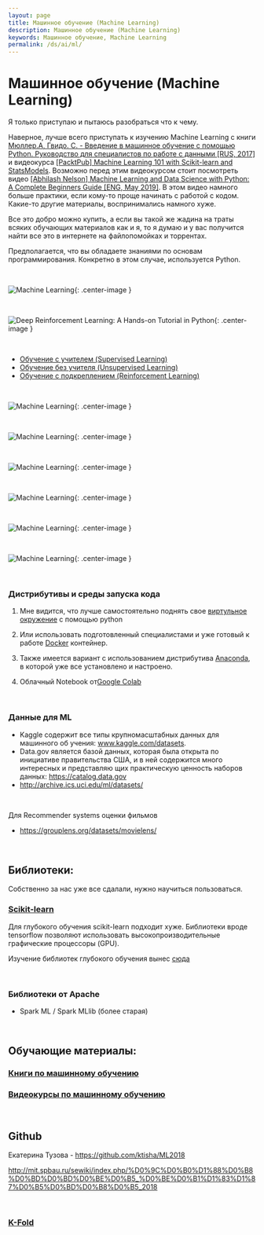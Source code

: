```yaml
---
layout: page
title: Машинное обучение (Machine Learning)
description: Машинное обучение (Machine Learning)
keywords: Машинное обучение, Machine Learning
permalink: /ds/ai/ml/
---
```


# Машинное обучение (Machine Learning)

Я только приступаю и пытаюсь разобраться что к чему.

Наверное, лучше всего приступать к изучению Machine Learning с книги [Мюллер.А, Гвидо. С. - Введение в машинное обучение с помощью Python. Руководство для специалистов по работе с данными [RUS, 2017]](/books/ds/ml/ru/scikit-learn/introduction-to-ml-with-python/) и видеокурса [[PacktPub] Machine Learning 101 with Scikit-learn and StatsModels](https://github.com/matematika-org/Machine-Learning-101-with-Scikit-learn-and-StatsModels). Возможно перед этим видеокурсом стоит посмотреть видео [[Abhilash Nelson] Machine Learning and Data Science with Python: A Complete Beginners Guide [ENG, May 2019]](https://bitbucket.org/matematika/machine-learning-and-data-science-with-python-a-complete/src/master/). В этом видео намного больше практики, если кому-то проще начинать с работой с кодом. Какие-то другие материалы, воспринимались намного хуже.

Все это добро можно купить, а если вы такой же жадина на траты всяких обучающих материалов как и я, то я думаю и у вас получится найти все это в интернете на файлопомойках и торрентах.

Предполагается, что вы обладаете знаниями по основам программирования. Конкретно в этом случае, используется Python.

<br/>

![Machine Learning](/img/docs/ds/ai/ml/ml-01.png 'Machine Learning'){: .center-image }

<br/>

![Deep Reinforcement Learning: A Hands-on Tutorial in Python](/img/docs/ds/ai/ml/ml-02.png 'Deep Reinforcement Learning: A Hands-on Tutorial in Python'){: .center-image }

<br/>

- <a href="/ds/ai/ml/supervised-learning/">Обучение с учителем (Supervised Learning)</a>
- <a href="/ds/ai/ml/unsupervised-learning/">Обучение без учителя (Unsupervised Learning)</a>
- <a href="/ds/ai/ml/reinforcemetn-learning/">Обучение с подкреплением (Reinforcement Learning)</a>

<br/>

![Machine Learning](/img/docs/ds/ai/ml/ml-03.png 'Machine Learning'){: .center-image }

<br/>

![Machine Learning](/img/docs/ds/ai/ml/ml-04.png 'Machine Learning'){: .center-image }

<br/>

![Machine Learning](/img/docs/ds/ai/ml/ml-05.png 'Machine Learning'){: .center-image }

<br/>

![Machine Learning](/img/docs/ds/ai/ml/ml-06.png 'Machine Learning'){: .center-image }

<br/>

![Machine Learning](/img/docs/ds/ai/ml/ml-07.png 'Machine Learning'){: .center-image }

<br/>

![Machine Learning](/img/docs/ds/ai/ml/ml-08.png 'Machine Learning'){: .center-image }

<!--
  https://ods.ai/
-->

<br/>

### Дистрибутивы и среды запуска кода

1. Мне видится, что лучше самостоятельно поднять свое <a href="/ds/ai/devtools/python/virtualenv/">виртульное окружение</a> с помощью python

2. Или использовать подготовленный специалистами и уже готовый к работе <a href="/ds/ai/devtools/python/docker/">Docker</a> контейнер.

3. Также имеется вариант с использованием дистрибутива <a href="/ds/ai/devtools/python/anaconda/">Anaconda</a>, в которой уже все установлено и настроено.

4. Облачный Notebook от<a href="https://colab.research.google.com/">Google Colab</a>

<br/>

### Данные для ML

- Kaggle содержит все типы крупномасштабных данных для машинного об­
  учения: www.kaggle.com/datasets.
- Data.gov является базой данных, которая была открыта по инициативе
  правительства США, и в ней содержится много интересных и представляю­
  щих практическую ценность наборов данных: https://catalog.data.gov
- http://archive.ics.uci.edu/ml/datasets/

<br/>

Для Recommender systems оценки фильмов

- https://grouplens.org/datasets/movielens/

<br/>

## Библиотеки:

Собственно за нас уже все сдалали, нужно научиться пользоваться.

### [Scikit-learn](/ds/ai/ml/scikit-learn/)

Для глубокого обучения scikit-learn подходит хуже. Библиотеки вроде tensorflow позволяют использовать высокопроизводительные графические процессоры (GPU).

Изучение библиотек глубокого обучения вынес <a href="/ds/ai/dl/">сюда</a>

<br/>

### Библиотеки от Apache

- Spark ML / Spark MLlib (более старая)

<br/>

## Обучающие материалы:

### [Книги по машинному обучению](/books/ds/ml/)

### [Видеокурсы по машинному обучению](/videos/ds/ml/)

<br/>

## Github

Екатерина Тузова - https://github.com/ktisha/ML2018

http://mit.spbau.ru/sewiki/index.php/%D0%9C%D0%B0%D1%88%D0%B8%D0%BD%D0%BD%D0%BE%D0%B5_%D0%BE%D0%B1%D1%83%D1%87%D0%B5%D0%BD%D0%B8%D0%B5_2018

<br/>

### [K-Fold](/ml/k-fold/)
